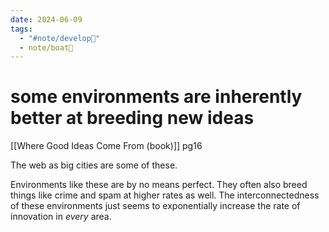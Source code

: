 ```yaml
---
date: 2024-06-09
tags:
  - "#note/develop🍃"
  - note/boat🚤
---
```

# some environments are inherently better at breeding new ideas

[[Where Good Ideas Come From (book)]] pg16

The web as big cities are some of these.

Environments like these are by no means perfect. They often also breed things like crime and spam at higher rates as well. The interconnectedness of these environments just seems to exponentially increase the rate of innovation in *every* area.

